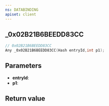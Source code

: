```yaml
---
ns: DATABINDING
apiset: client
---
```

## _0x02B21B6BEEDD83CC

```c
// 0x02B21B6BEEDD83CC
Any _0x02B21B6BEEDD83CC(Hash entryId,int p1);
```


## Parameters
* **entryId**:
* **p1**:

## Return value

